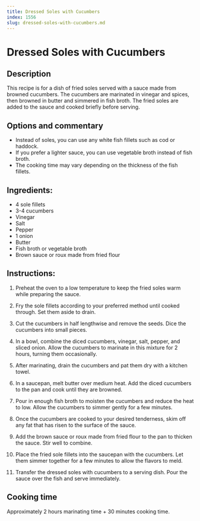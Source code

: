 ```yaml
---
title: Dressed Soles with Cucumbers
index: 1556
slug: dressed-soles-with-cucumbers.md
---
```


# Dressed Soles with Cucumbers

## Description
This recipe is for a dish of fried soles served with a sauce made from browned cucumbers. The cucumbers are marinated in vinegar and spices, then browned in butter and simmered in fish broth. The fried soles are added to the sauce and cooked briefly before serving.

## Options and commentary
- Instead of soles, you can use any white fish fillets such as cod or haddock.
- If you prefer a lighter sauce, you can use vegetable broth instead of fish broth.
- The cooking time may vary depending on the thickness of the fish fillets.

## Ingredients:
- 4 sole fillets
- 3-4 cucumbers
- Vinegar
- Salt
- Pepper
- 1 onion
- Butter
- Fish broth or vegetable broth
- Brown sauce or roux made from fried flour

## Instructions:
1. Preheat the oven to a low temperature to keep the fried soles warm while preparing the sauce.

2. Fry the sole fillets according to your preferred method until cooked through. Set them aside to drain.

3. Cut the cucumbers in half lengthwise and remove the seeds. Dice the cucumbers into small pieces.

4. In a bowl, combine the diced cucumbers, vinegar, salt, pepper, and sliced onion. Allow the cucumbers to marinate in this mixture for 2 hours, turning them occasionally.

5. After marinating, drain the cucumbers and pat them dry with a kitchen towel.

6. In a saucepan, melt butter over medium heat. Add the diced cucumbers to the pan and cook until they are browned.

7. Pour in enough fish broth to moisten the cucumbers and reduce the heat to low. Allow the cucumbers to simmer gently for a few minutes.

8. Once the cucumbers are cooked to your desired tenderness, skim off any fat that has risen to the surface of the sauce.

9. Add the brown sauce or roux made from fried flour to the pan to thicken the sauce. Stir well to combine.

10. Place the fried sole fillets into the saucepan with the cucumbers. Let them simmer together for a few minutes to allow the flavors to meld.

11. Transfer the dressed soles with cucumbers to a serving dish. Pour the sauce over the fish and serve immediately.

## Cooking time
Approximately 2 hours marinating time + 30 minutes cooking time.